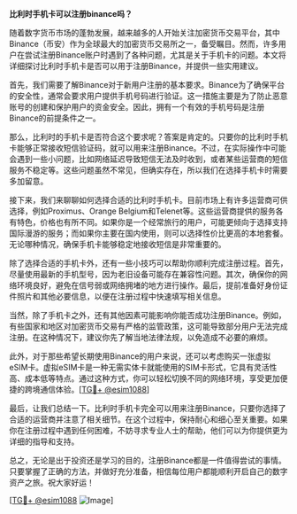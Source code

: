 **比利时手机卡可以注册binance吗？**

随着数字货币市场的蓬勃发展，越来越多的人开始关注加密货币交易平台，其中Binance（币安）作为全球最大的加密货币交易所之一，备受瞩目。然而，许多用户在尝试注册Binance账户时遇到了各种问题，尤其是关于手机卡的问题。本文将详细探讨比利时手机卡是否可以用于注册Binance，并提供一些实用建议。

首先，我们需要了解Binance对于新用户注册的基本要求。Binance为了确保平台的安全性，通常会要求用户提供手机号码进行验证。这一措施主要是为了防止恶意账号的创建和保护用户的资金安全。因此，拥有一个有效的手机号码是注册Binance的前提条件之一。

那么，比利时的手机卡是否符合这个要求呢？答案是肯定的。只要你的比利时手机卡能够正常接收短信验证码，就可以用来注册Binance。不过，在实际操作中可能会遇到一些小问题，比如网络延迟导致短信无法及时收到，或者某些运营商的短信服务不稳定等。这些问题虽然不常见，但确实存在，所以我们在选择手机卡时需要多加留意。

接下来，我们来聊聊如何选择合适的比利时手机卡。目前市场上有许多运营商可供选择，例如Proximus、Orange Belgium和Telenet等。这些运营商提供的服务各有特色，价格也有所不同。如果你是一个经常旅行的用户，可能更倾向于选择支持国际漫游的服务；而如果你主要在国内使用，则可以选择性价比更高的本地套餐。无论哪种情况，确保手机卡能够稳定地接收短信是非常重要的。

除了选择合适的手机卡外，还有一些小技巧可以帮助你顺利完成注册过程。首先，尽量使用最新的手机型号，因为老旧设备可能存在兼容性问题。其次，确保你的网络环境良好，避免在信号弱或网络拥堵的地方进行操作。最后，提前准备好身份证件照片和其他必要信息，以便在注册过程中快速填写相关信息。

当然，除了手机卡之外，还有其他因素可能影响你能否成功注册Binance。例如，有些国家和地区对加密货币交易有严格的监管政策，这可能导致部分用户无法完成注册。在这种情况下，建议你先了解当地法律法规，以免造成不必要的麻烦。

此外，对于那些希望长期使用Binance的用户来说，还可以考虑购买一张虚拟eSIM卡。虚拟eSIM卡是一种无需实体卡就能使用的SIM卡形式，它具有灵活性高、成本低等特点。通过这种方式，你可以轻松切换不同的网络环境，享受更加便捷的跨境通信体验。[[TG💪+ @esim1088](https://t.me/s/esim1088)]

最后，让我们总结一下。比利时手机卡完全可以用来注册Binance，只要你选择了合适的运营商并注意了相关细节。在这个过程中，保持耐心和细心至关重要。如果你在注册过程中遇到任何困难，不妨寻求专业人士的帮助，他们可以为你提供更为详细的指导和支持。

总之，无论是出于投资还是学习的目的，注册Binance都是一件值得尝试的事情。只要掌握了正确的方法，并做好充分准备，相信每位用户都能顺利开启自己的数字资产之旅。祝大家好运！

[[TG💪+ @esim1088](https://t.me/s/esim1088) ![Image](https://i.postimg.cc/4NQfJmqS/Snipaste-2025-05-13-00-14-12.png)]